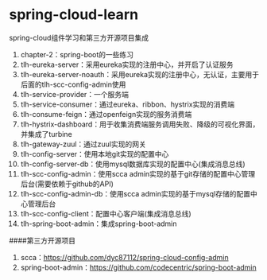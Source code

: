 # spring-cloud-learn
spring-cloud组件学习和第三方开源项目集成

1. chapter-2：spring-boot的一些练习
2. tlh-eureka-server：采用eureka实现的注册中心，并开启了认证服务
3. tlh-eureka-server-noauth：采用eureka实现的注册中心，无认证，主要用于后面的tlh-scc-config-admin使用
4. tlh-service-provider：一个服务端
5. tlh-service-consumer：通过eureka、ribbon、hystrix实现的消费端
6. tlh-consume-feign：通过openfeign实现的服务消费端
7. tlh-hystrix-dashboard：用于收集消费端服务调用失败、降级的可视化界面，并集成了turbine
8. tlh-gateway-zuul：通过zuul实现的网关
9. tlh-config-server：使用本地git实现的配置中心
10. tlh-config-server-db：使用mysql数据库实现的配置中心(集成消息总线) 
11. tlh-scc-config-admin：使用scca admin实现的基于git存储的配置中心管理后台(需要依赖于github的API)
12. tlh-scc-config-admin-db：使用scca admin实现的基于mysql存储的配置中心管理后台
13. tlh-scc-config-client：配置中心客户端(集成消息总线) 
14. tlh-spring-boot-admin：集成spring-boot-admin



####第三方开源项目
1. scca：https://github.com/dyc87112/spring-cloud-config-admin
2. spring-boot-admin：https://github.com/codecentric/spring-boot-admin